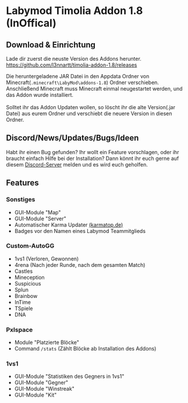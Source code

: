 # Labymod Timolia Addon 1.8 (InOffical)

## Download & Einrichtung
Lade dir zuerst die neuste Version des Addons herunter.</br>
https://github.com/l3nnartt/timolia-addon-1.8/releases

Die heruntergeladene JAR Datei in den Appdata Ordner von Minecraft(``.minecraft\LabyMod\addons-1.8``) Ordner verschieben. <br>
Anschließend Minecraft muss Minecraft einmal neugestartet werden, und das Addon wurde installiert. <br>
<br>
Solltet ihr das Addon Updaten wollen, so löscht ihr die alte Version(.jar Datei) aus eurem Ordner und verschiebt die neuere Version in diesen Ordner.

## Discord/News/Updates/Bugs/Ideen
Habt ihr einen Bug gefunden? Ihr wollt ein Feature vorschlagen, oder ihr braucht einfach Hilfe bei der Installation?
Dann könnt ihr euch gerne auf diesem [Discord-Server](https://discord.gg/3HMw6UvWbq) melden und es wird euch geholfen.

## Features

### Sonstiges
- GUI-Module "Map"
- GUI-Module "Server"
- Automatischer Karma Updater [(karmatop.de)](https://karmatop.de/)
- Badges vor den Namen eines Labymod Teammitglieds

### Custom-AutoGG
- 1vs1 (Verloren, Gewonnen)
- 4rena (Nach jeder Runde, nach dem gesamten Match)
- Castles
- Mineception
- Suspicious
- Splun
- Brainbow
- InTime
- TSpiele
- DNA

### Pxlspace
- Module "Platzierte Blöcke"
- Command ``/stats`` (Zählt Blöcke ab Installation des Addons)
 
### 1vs1
- GUI-Module "Statistiken des Gegners in 1vs1"
- GUI-Module "Gegner"
- GUI-Module "Winstreak"
- GUI-Module "Kit"
